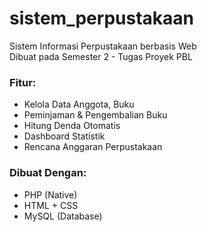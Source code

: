 # sistem_perpustakaan

Sistem Informasi Perpustakaan berbasis Web  
Dibuat pada Semester 2 - Tugas Proyek PBL

### Fitur:
- Kelola Data Anggota, Buku
- Peminjaman & Pengembalian Buku
- Hitung Denda Otomatis
- Dashboard Statistik
- Rencana Anggaran Perpustakaan

### Dibuat Dengan:
- PHP (Native)
- HTML + CSS
- MySQL (Database)
